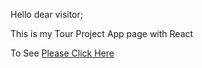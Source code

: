 Hello dear visitor;

This is my Tour Project App page with React

To See [Please Click Here](https://tour-project-app.netlify.app/)

![]()
